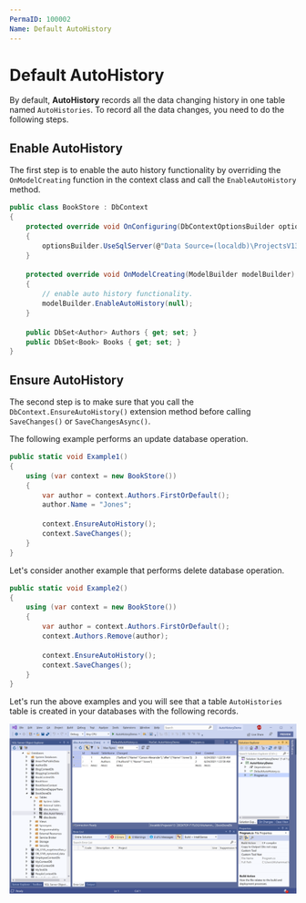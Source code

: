 ```yaml
---
PermaID: 100002
Name: Default AutoHistory
---
```


# Default AutoHistory

By default, **AutoHistory** records all the data changing history in one table named `AutoHistories`. To record all the data changes, you need to do the following steps.

## Enable AutoHistory

The first step is to enable the auto history functionality by overriding the `OnModelCreating` function in the context class and call the `EnableAutoHistory` method.

```csharp
public class BookStore : DbContext
{
    protected override void OnConfiguring(DbContextOptionsBuilder optionsBuilder)
    {
        optionsBuilder.UseSqlServer(@"Data Source=(localdb)\ProjectsV13;Initial Catalog=BookStoreDb;");
    }

    protected override void OnModelCreating(ModelBuilder modelBuilder)
    {
        // enable auto history functionality.
        modelBuilder.EnableAutoHistory(null);
    }

    public DbSet<Author> Authors { get; set; }
    public DbSet<Book> Books { get; set; }
}
```
 
## Ensure AutoHistory

The second step is to make sure that you call the `DbContext.EnsureAutoHistory()` extension method before calling `SaveChanges()` or `SaveChangesAsync()`.

The following example performs an update database operation.

```csharp
public static void Example1()
{
    using (var context = new BookStore())
    {
        var author = context.Authors.FirstOrDefault();
        author.Name = "Jones";

        context.EnsureAutoHistory();
        context.SaveChanges();
    }
}
```

Let's consider another example that performs delete database operation.

```csharp
public static void Example2()
{
    using (var context = new BookStore())
    {
        var author = context.Authors.FirstOrDefault();
        context.Authors.Remove(author);

        context.EnsureAutoHistory();
        context.SaveChanges();
    }
}
```

Let's run the above examples and you will see that a table `AutoHistories` table is created in your databases with the following records.

<img src="images/auto-history-1.png" alt="Create a new project">

